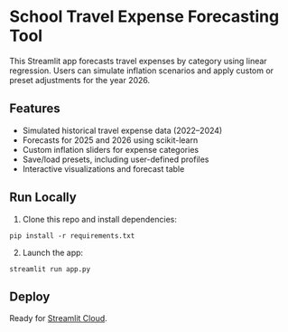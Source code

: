 # School Travel Expense Forecasting Tool

This Streamlit app forecasts travel expenses by category using linear regression. Users can simulate inflation scenarios and apply custom or preset adjustments for the year 2026.

## Features

- Simulated historical travel expense data (2022–2024)
- Forecasts for 2025 and 2026 using scikit-learn
- Custom inflation sliders for expense categories
- Save/load presets, including user-defined profiles
- Interactive visualizations and forecast table

## Run Locally

1. Clone this repo and install dependencies:
```
pip install -r requirements.txt
```

2. Launch the app:
```
streamlit run app.py
```

## Deploy

Ready for [Streamlit Cloud](https://streamlit.io/cloud).
